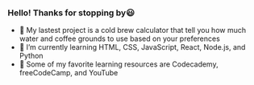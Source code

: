 ### Hello! Thanks for stopping by😃

- 🌟 My lastest project is a cold brew calculator that tell you how much water and coffee grounds to use based on your preferences
- 🌟 I’m currently learning HTML, CSS, JavaScript, React, Node.js, and Python
- 🌟 Some of my favorite learning resources are Codecademy, freeCodeCamp, and YouTube
<!--
**cd-codes/cd-codes** is a ✨ _special_ ✨ repository because its `README.md` (this file) appears on your GitHub profile.

Here are some ideas to get you started:

- 🔭 I’m currently working on ...
- 🌱 I’m currently learning ...
- 👯 I’m looking to collaborate on ...
- 🤔 I’m looking for help with ...
- 💬 Ask me about ...
- 📫 How to reach me: ...
- 😄 Pronouns: ...
- ⚡ Fun fact: ...
-->
